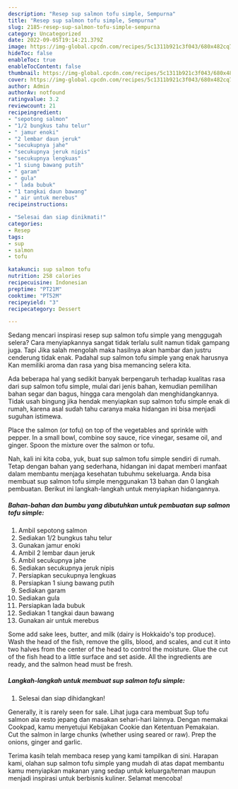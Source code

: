 ```yaml
---
description: "Resep sup salmon tofu simple, Sempurna"
title: "Resep sup salmon tofu simple, Sempurna"
slug: 2185-resep-sup-salmon-tofu-simple-sempurna
category: Uncategorized
date: 2022-09-05T19:14:21.379Z
image: https://img-global.cpcdn.com/recipes/5c1311b921c3f043/680x482cq70/sup-salmon-tofu-simple-foto-resep-utama.jpg
hideToc: false
enableToc: true
enableTocContent: false
thumbnail: https://img-global.cpcdn.com/recipes/5c1311b921c3f043/680x482cq70/sup-salmon-tofu-simple-foto-resep-utama.jpg
cover: https://img-global.cpcdn.com/recipes/5c1311b921c3f043/680x482cq70/sup-salmon-tofu-simple-foto-resep-utama.jpg
author: Admin
authorAv: notfound
ratingvalue: 3.2
reviewcount: 21
recipeingredient:
- "sepotong salmon"
- "1/2 bungkus tahu telur"
- " jamur enoki"
- "2 lembar daun jeruk"
- "secukupnya jahe"
- "secukupnya jeruk nipis"
- "secukupnya lengkuas"
- "1 siung bawang putih"
- " garam"
- " gula"
- " lada bubuk"
- "1 tangkai daun bawang"
- " air untuk merebus"
recipeinstructions:

- "Selesai dan siap dinikmati!"
categories:
- Resep
tags:
- sup
- salmon
- tofu

katakunci: sup salmon tofu 
nutrition: 258 calories
recipecuisine: Indonesian
preptime: "PT21M"
cooktime: "PT52M"
recipeyield: "3"
recipecategory: Dessert

---
```



Sedang mencari inspirasi resep sup salmon tofu simple yang menggugah selera? Cara menyiapkannya sangat tidak terlalu sulit namun tidak gampang juga. Tapi Jika salah mengolah maka hasilnya akan hambar dan justru cenderung tidak enak. Padahal sup salmon tofu simple yang enak harusnya Kan memiliki aroma dan rasa yang bisa memancing selera kita.


Ada beberapa hal yang sedikit banyak berpengaruh terhadap kualitas rasa dari sup salmon tofu simple, mulai dari jenis bahan, kemudian pemilihan bahan segar dan bagus, hingga cara mengolah dan menghidangkannya. Tidak usah bingung jika hendak menyiapkan sup salmon tofu simple enak di rumah, karena asal sudah tahu caranya maka hidangan ini bisa menjadi suguhan istimewa.

Place the salmon (or tofu) on top of the vegetables and sprinkle with pepper. In a small bowl, combine soy sauce, rice vinegar, sesame oil, and ginger. Spoon the mixture over the salmon or tofu.


Nah, kali ini kita coba, yuk, buat sup salmon tofu simple sendiri di rumah. Tetap dengan bahan yang sederhana, hidangan ini dapat memberi manfaat dalam membantu menjaga kesehatan tubuhmu sekeluarga. Anda bisa membuat sup salmon tofu simple menggunakan 13 bahan dan 0 langkah pembuatan. Berikut ini langkah-langkah untuk menyiapkan hidangannya.

<!--inarticleads1-->

##### Bahan-bahan dan bumbu yang dibutuhkan untuk pembuatan sup salmon tofu simple:

1. Ambil sepotong salmon
1. Sediakan 1/2 bungkus tahu telur
1. Gunakan  jamur enoki
1. Ambil 2 lembar daun jeruk
1. Ambil secukupnya jahe
1. Sediakan secukupnya jeruk nipis
1. Persiapkan secukupnya lengkuas
1. Persiapkan 1 siung bawang putih
1. Sediakan  garam
1. Sediakan  gula
1. Persiapkan  lada bubuk
1. Sediakan 1 tangkai daun bawang
1. Gunakan  air untuk merebus


Some add sake lees, butter, and milk (dairy is Hokkaido&#39;s top produce). Wash the head of the fish, remove the gills, blood, and scales, and cut it into two halves from the center of the head to control the moisture. Glue the cut of the fish head to a little surface and set aside. All the ingredients are ready, and the salmon head must be fresh. 

<!--inarticleads2-->

##### Langkah-langkah untuk membuat sup salmon tofu simple:


1. Selesai dan siap dihidangkan!

Generally, it is rarely seen for sale. Lihat juga cara membuat Sup tofu salmon ala resto jepang dan masakan sehari-hari lainnya. Dengan memakai Cookpad, kamu menyetujui Kebijakan Cookie dan Ketentuan Pemakaian. Cut the salmon in large chunks (whether using seared or raw). Prep the onions, ginger and garlic. 

Terima kasih telah membaca resep yang kami tampilkan di sini. Harapan kami, olahan sup salmon tofu simple yang mudah di atas dapat membantu kamu menyiapkan makanan yang sedap untuk keluarga/teman maupun menjadi inspirasi untuk berbisnis kuliner. Selamat mencoba!
